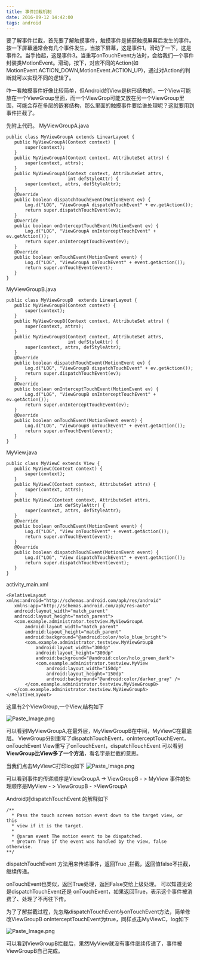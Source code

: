 ```yaml
---
title: 事件拦截机制
date: 2016-09-12 14:42:00
tags: android
---
```


要了解事件拦截，首先要了解触摸事件，触摸事件是捕获触摸屏幕后发生的事件。按一下屏幕通常会有几个事件发生，当按下屏幕，这是事件1。滑动了一下，这是事件2。当手抬起，这是事件3。当重写onTouchEvent方法时，会给我们一个事件封装类MotionEvent。滑动，按下，对应不同的Action(如MotionEvent.ACTION_DOWN,MotionEvent.ACTION_UP)，通过对Action的判断就可以实现不同的逻辑了。  

 咋一看触摸事件好像比较简单，但Android的View是树形结构的，一个View可能放在一个ViewGroup里面，而一个ViewGrop可能又放在另一个ViewGroup里面，可能会存在多层的嵌套结构，那么里面的触摸事件要给谁处理呢？这就要用到事件拦截了。

先附上代码。
MyViewGroupA.java
 ```   
public class MyViewGroupA extends LinearLayout {
    public MyViewGroupA(Context context) {
        super(context);
    }
    public MyViewGroupA(Context context, AttributeSet attrs) {
        super(context, attrs);
    }
    public MyViewGroupA(Context context, AttributeSet attrs,
                        int defStyleAttr) {
        super(context, attrs, defStyleAttr);
    }
    @Override
    public boolean dispatchTouchEvent(MotionEvent ev) {
        Log.d("LOG", "ViewGroupA dispatchTouchEvent" + ev.getAction());
        return super.dispatchTouchEvent(ev);
    }
    @Override
    public boolean onInterceptTouchEvent(MotionEvent ev) {
        Log.d("LOG", "ViewGroupA onInterceptTouchEvent" + ev.getAction());
        return super.onInterceptTouchEvent(ev);
    }
    @Override
    public boolean onTouchEvent(MotionEvent event) {
        Log.d("LOG", "ViewGroupA onTouchEvent" + event.getAction());
        return super.onTouchEvent(event);
    }
}
 ```


MyViewGroupB.java
 ```  
public class MyViewGroupB  extends LinearLayout {
    public MyViewGroupB(Context context) {
        super(context);
    }
    public MyViewGroupB(Context context, AttributeSet attrs) {
        super(context, attrs);
    }
    public MyViewGroupB(Context context, AttributeSet attrs,
                        int defStyleAttr) {
        super(context, attrs, defStyleAttr);
    }
    @Override
    public boolean dispatchTouchEvent(MotionEvent ev) {
        Log.d("LOG", "ViewGroupB dispatchTouchEvent" + ev.getAction());
        return super.dispatchTouchEvent(ev);
    }
    @Override
    public boolean onInterceptTouchEvent(MotionEvent ev) {
        Log.d("LOG", "ViewGroupB onInterceptTouchEvent" + ev.getAction());
        return super.onInterceptTouchEvent(ev);
    }
    @Override
    public boolean onTouchEvent(MotionEvent event) {
        Log.d("LOG", "ViewGroupB onTouchEvent" + event.getAction());
        return super.onTouchEvent(event);
    }
}
 ```
MyView.java
 ```  
public class MyViewC extends View {
    public MyViewC(Context context) {
        super(context);
    }
    public MyViewC(Context context, AttributeSet attrs) {
        super(context, attrs);
    }
    public MyViewC(Context context, AttributeSet attrs,
                   int defStyleAttr) {
        super(context, attrs, defStyleAttr);
    }
    @Override
    public boolean onTouchEvent(MotionEvent event) {
        Log.d("LOG", "View onTouchEvent" + event.getAction());
        return super.onTouchEvent(event);
    }
    @Override
    public boolean dispatchTouchEvent(MotionEvent event) {
        Log.d("LOG", "View dispatchTouchEvent" + event.getAction());
        return super.dispatchTouchEvent(event);
    }
}
 ```

activity_main.xml
 ```  
<RelativeLayout xmlns:android="http://schemas.android.com/apk/res/android"
    xmlns:app="http://schemas.android.com/apk/res-auto"
    android:layout_width="match_parent"
    android:layout_height="match_parent">
    <com.example.administrator.testview.MyViewGroupA
        android:layout_width="match_parent"
        android:layout_height="match_parent"
        android:background="@android:color/holo_blue_bright">
        <com.example.administrator.testview.MyViewGroupB
            android:layout_width="300dp"
            android:layout_height="300dp"
            android:background="@android:color/holo_green_dark">
            <com.example.administrator.testview.MyView
                android:layout_width="150dp"
                android:layout_height="150dp"
                android:background="@android:color/darker_gray" />
        </com.example.administrator.testview.MyViewGroupB>
    </com.example.administrator.testview.MyViewGroupA>
</RelativeLayout>
 ```
这里有2个ViewGroup,一个View,结构如下

![Paste_Image.png](http://upload-images.jianshu.io/upload_images/1816215-5a0d0e152f9d4985.png?imageMogr2/auto-orient/strip%7CimageView2/2/w/1240)


可以看到MyViewGroupA,在最外层，MyViewGroupB在中间，MyViewC在最底层。
ViewGroup分别重写了dispatchTouchEvent，onInterceptTouchEvent，onTouchEvent
View重写了onTouchEvent，dispatchTouchEvent
可以看到**ViewGroup比View多了一个方法**，看名字是拦截的意思。

当我们点击MyViewC打印log如下
![Paste_Image.png](http://upload-images.jianshu.io/upload_images/1816215-46fd698386ff623d.png?imageMogr2/auto-orient/strip%7CimageView2/2/w/1240)

可以看到事件的传递顺序是ViewGroupA -> ViewGroupB - > MyView
事件的处理顺序是MyView - > ViewGroupB - >ViewGroupA

Android对dispatchTouchEvent 的解释如下
```
/**
  * Pass the touch screen motion event down to the target view, or this
  * view if it is the target.
  *
  * @param event The motion event to be dispatched.
  * @return True if the event was handled by the view, false otherwise.
**/
```

dispatchTouchEvent 方法用来传递事件，返回True ,拦截，返回值false不拦截，继续传递。

onTouchEvent也类似，返回True处理，返回False交给上级处理。
可以知道无论是dispatchTouchEvent还是 onTouchEvent，如果返回True，表示这个事件被消费了、处理了不再往下传。

为了了解拦截过程，先忽略dispatchTouchEvent与onTouchEvent方法，简单修改ViewGroupB    onInterceptTouchEvent为true，同样点击MyViewC，log如下

![Paste_Image.png](http://upload-images.jianshu.io/upload_images/1816215-cd610dd471001640.png?imageMogr2/auto-orient/strip%7CimageView2/2/w/1240)


可以看到ViewGroupB拦截后，果然MyView就没有事件继续传递了，事件被ViewGroupB自己完成。